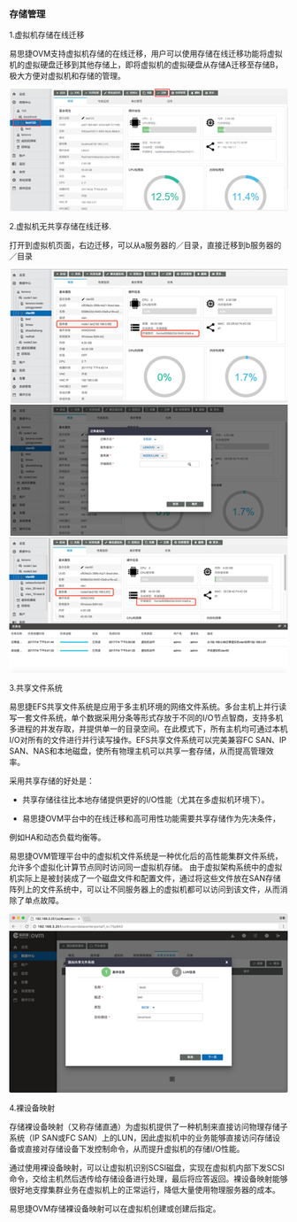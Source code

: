 ### 存储管理

1.虚拟机存储在线迁移

易思捷OVM支持虚拟机存储的在线迁移，用户可以使用存储在线迁移功能将虚拟机的虚拟硬盘迁移到其他存储上，即将虚拟机的虚拟硬盘从存储A迁移至存储B，极大方便对虚拟机和存储的管理。

![](/assets/3.101import.png)

2.虚拟机无共享存储在线迁移.

打开到虚拟机页面，右边迁移，可以从a服务器的／目录，直接迁移到b服务器的／目录

![](/assets/3.102import.png)![](/assets/3.10.21import.png)![](/assets/3.10.22import.png)

3.共享文件系统

易思捷EFS共享文件系统是应用于多主机环境的网络文件系统。多台主机上并行读写一套文件系统，单个数据采用分条等形式存放于不同的I/O节点智商，支持多机多进程的并发存取，并提供单一的目录空间。在此模式下，所有主机均可通过本机I/O对所有的文件进行并行读写操作。EFS共享文件系统可以完美兼容FC SAN、IP SAN、NAS和本地磁盘，使所有物理主机可以共享一套存储，从而提高管理效率。

采用共享存储的好处是：

* 共享存储往往比本地存储提供更好的I/O性能（尤其在多虚拟机环境下）。

* 易思捷OVM平台中的在线迁移和高可用性功能需要共享存储作为先决条件，

例如HA和动态负载均衡等。

易思捷OVM管理平台中的虚拟机文件系统是一种优化后的高性能集群文件系统，允许多个虚拟化计算节点同时访问同一虚拟机存储。 由于虚拟架构系统中的虚拟机实际上是被封装成了一个磁盘文件和配置文件，通过将这些文件放在SAN存储阵列上的文件系统中，可以让不同服务器上的虚拟机都可以访问到该文件，从而消除了单点故障。

![](/assets/3.103import.png)

4.裸设备映射

存储裸设备映射（又称存储直通）为虚拟机提供了一种机制来直接访问物理存储子系统（IP SAN或FC SAN）上的LUN，因此虚拟机中的业务能够直接访问存储设备或直接对存储设备下发控制命令，从而提升虚拟机的存储I/O性能。

通过使用裸设备映射，可以让虚拟机识别SCSI磁盘，实现在虚拟机内部下发SCSI命令，交给主机然后透传给存储设备进行处理，最后将应答返回。裸设备映射能够很好地支撑集群业务在虚拟机上的正常运行，降低大量使用物理服务器的成本。

易思捷OVM存储裸设备映射可以在虚拟机创建或创建后指定。



